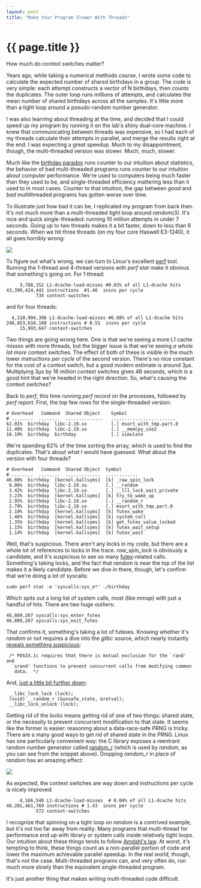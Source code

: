 ```yaml
---
layout: post
title: "Make Your Program Slower With Threads"
---
```


{{ page.title }}
================

<p class="meta">How much do context switches matter?</p>

Years ago, while taking a numerical methods course, I wrote some code to calculate the expected number of shared birthdays in a group. The code is very simple: each attempt constructs a vector of N birthdays, then counts the duplicates. The outer loop runs millions of attempts, and calculates the mean number of shared birthdays across all the samples. It's little more than a tight loop around a pseudo-random number generator.

I was also learning about threading at the time, and decided that I could speed up my program by running it on the lab's shiny dual-core machine. I knew that communicating between threads was expensive, so I had each of my threads calculate their attempts in parallel, and merge the results right at the end. I was expecting a great speedup. Much to my disappointment, though, the multi-threaded version was slower. Much, much, slower.

Much like the [birthday paradox](http://en.wikipedia.org/wiki/Birthday_problem) runs counter to our intuition about statistics, the behavior of bad multi-threaded programs runs counter to our intuition about computer performance. We're used to computers being much faster than they used to be, and single-threaded efficiency mattering less than it used to in most cases. Counter to that intuition, the gap between *good* and *bad* multithreaded programs has gotten worse over time.

To illustrate just how bad it can be, I replicated my program from back then. It's not much more than a multi-threaded tight loop around *random(3)*. It's nice and quick single-threaded: running 10 million attempts in under 7 seconds. Going up to two threads makes it a bit faster, down to less than 6 seconds. When we hit three threads (on my four core Haswell E3-1240), it all goes horribly wrong:

![](https://s3.amazonaws.com/mbrooker-blog-images/threads_bar.png)

To figure out what's wrong, we can turn to Linux's excellent [perf](https://perf.wiki.kernel.org/index.php/Tutorial) tool. Running the 1-thread and 4-thread versions with *perf stat* make it obvious that something's going on. For 1 thread:

         3,788,352 L1-dcache-load-misses #0.03% of all L1-dcache hits
    43,399,424,441 instructions  #1.46  insns per cycle
               734 context-switches

and for four threads:

      4,110,904,396 L1-dcache-load-misses #6.88% of all L1-dcache hits
    248,853,610,160 instructions # 0.51  insns per cycle
         15,993,647 context-switches

Two things are going wrong here. One is that we're seeing a more L1 cache misses with more threads, but the bigger issue is that we're seeing *a whole lot more* context switches. The effect of both of these is visible in the much lower *instructions per cycle* of the second version. There's no nice constant for the cost of a context switch, but a good modern estimate is around 3μs. Multiplying 3μs by 16 million context switches gives 48 seconds, which is a good hint that we're headed in the right direction. So, what's causing the context switches?

Back to *perf*, this time running *perf record* on the processes, followed by *perf report*. First, the top few rows for the single-threaded version:

    # Overhead   Command  Shared Object    Symbol
    # ........  ........  ..............   ........................
    62.01%  birthday  libc-2.19.so         [.] msort_with_tmp.part.0
    11.40%  birthday  libc-2.19.so         [.] __memcpy_sse2        
    10.19%  birthday  birthday             [.] simulate

We're spending 62% of the time sorting the array, which is used to find the duplicates. That's about what I would have guessed. What about the version with four threads?

    # Overhead   Command  Shared Object  Symbol
    # ........  ........  .............  ............
    46.80%  birthday  [kernel.kallsyms]  [k] _raw_spin_lock   
     8.86%  birthday  libc-2.19.so       [.] __random           
     3.42%  birthday  libc-2.19.so       [.] __lll_lock_wait_private
     3.23%  birthday  [kernel.kallsyms]  [k] try_to_wake_up       
     2.95%  birthday  libc-2.19.so       [.] __random_r        
     2.79%  birthday  libc-2.19.so       [.] msort_with_tmp.part.0
     2.10%  birthday  [kernel.kallsyms]  [k] futex_wake 
     1.46%  birthday  [kernel.kallsyms]  [k] system_call  
     1.35%  birthday  [kernel.kallsyms]  [k] get_futex_value_locked 
     1.15%  birthday  [kernel.kallsyms]  [k] futex_wait_setup  
     1.14%  birthday  [kernel.kallsyms]  [k] futex_wait 

Well, that's suspicious. There aren't any locks in my code, but there are a whole lot of references to locks in the trace. *raw_spin_lock* is obviously a candidate, and it's suspicious to see so many [futex](http://en.wikipedia.org/wiki/Futex)-related calls. Something's taking locks, and the fact that *random* is near the top of the list makes it a likely candidate. Before we dive in there, though, let's confirm that we're doing a lot of syscalls:

    sudo perf stat -e 'syscalls:sys_e*' ./birthday

Which spits out a long list of system calls, most (like *mmap*) with just a handful of hits. There are two huge outliers:

    46,889,267 syscalls:sys_enter_futex
    46,889,267 syscalls:sys_exit_futex

That confirms it, something's taking a lot of futexes. Knowing whether it's *random* or not requires a dive into the *glibc* source, which nearly instantly [reveals something suspicious](https://sourceware.org/git/?p=glibc.git;a=blob;f=stdlib/random.c;h=c75d1d96adecf5ac894ca752a4c54647014bd746;hb=9752c3cdbce2b3b8338abf09c8b9dd9e78908b8a#l194):

     /* POSIX.1c requires that there is mutual exclusion for the `rand' and
      `srand' functions to prevent concurrent calls from modifying common
       data.  */

And, [just a little bit further down](https://sourceware.org/git/?p=glibc.git;a=blob;f=stdlib/random.c;h=c75d1d96adecf5ac894ca752a4c54647014bd746;hb=9752c3cdbce2b3b8338abf09c8b9dd9e78908b8a#l292):

     __libc_lock_lock (lock);
     (void) __random_r (&unsafe_state, &retval);
     __libc_lock_unlock (lock);

Getting rid of the locks means getting rid of one of two things: shared state, or the necessity to prevent concurrent modification to that state. It seems like the former is easier: reasoning about a data-race-safe PRNG is tricky. There are a many good ways to get rid of shared state in the PRNG. Linux has one particularly convenient way: the C library exposes a reentrant random number generator called [random_r](http://man7.org/linux/man-pages/man3/random_r.3.html) (which is used by *random*, as you can see from the snippet above). Dropping *random_r* in place of *random* has an amazing effect:

![](https://s3.amazonaws.com/mbrooker-blog-images/threads_bar_second.png)

As expected, the context switches are way down and instructions per cycle is nicely improved:

         4,166,540 L1-dcache-load-misses  # 0.04% of all L1-dcache hits
    40,201,461,769 instructions # 1.43  insns per cycle
               572 context-switches

I recognize that spinning on a tight loop on *random* is a contrived example, but it's not too far away from reality. Many programs that multi-thread for performance end up with library or system calls inside relatively tight loops. Our intuition about these things tends to follow [Amdahl's law](http://en.wikipedia.org/wiki/Amdahl%27s_law). At worst, it's tempting to think, these things count as a non-parallel portion of code and lower the maximum achievable parallel speedup. In the real world, though, that's not the case. Multi-threaded programs can, and very often do, run much more slowly than the equivalent single-threaded program.

It's just another thing that makes writing multi-threaded code difficult.
